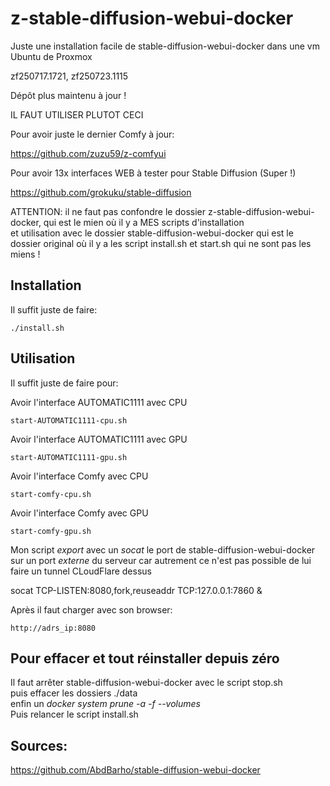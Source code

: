 # z-stable-diffusion-webui-docker
Juste une installation facile de stable-diffusion-webui-docker dans une vm Ubuntu de  Proxmox

zf250717.1721, zf250723.1115

Dépôt plus maintenu à jour !

IL FAUT UTILISER PLUTOT CECI

Pour avoir juste le dernier Comfy à jour:

https://github.com/zuzu59/z-comfyui

Pour avoir 13x interfaces WEB à tester pour Stable Diffusion (Super !)

https://github.com/grokuku/stable-diffusion






ATTENTION: il ne faut pas confondre le dossier z-stable-diffusion-webui-docker, qui est le mien où il y a MES scripts d'installation<br>
et utilisation avec le dossier stable-diffusion-webui-docker qui est le dossier original où il y a les script install.sh et start.sh 
qui ne sont pas les miens !


## Installation
Il suffit juste de faire:
````
./install.sh
````

## Utilisation
Il suffit juste de faire pour:

Avoir l'interface AUTOMATIC1111 avec CPU
````
start-AUTOMATIC1111-cpu.sh
````

Avoir l'interface AUTOMATIC1111 avec GPU
````
start-AUTOMATIC1111-gpu.sh
````

Avoir l'interface Comfy avec CPU
````
start-comfy-cpu.sh
````

Avoir l'interface Comfy avec GPU
````
start-comfy-gpu.sh
````

Mon script *export* avec un *socat* le port de stable-diffusion-webui-docker sur un port *externe* du serveur car autrement ce n'est pas possible de lui faire un tunnel CLoudFlare dessus

socat TCP-LISTEN:8080,fork,reuseaddr TCP:127.0.0.1:7860 &


Après il faut charger avec son browser:
````
http://adrs_ip:8080
````

## Pour effacer et tout réinstaller depuis zéro
Il faut arrêter stable-diffusion-webui-docker avec le script stop.sh<br>
puis effacer les dossiers ./data<br>
enfin un *docker system prune -a -f --volumes*<br>
Puis relancer le script install.sh

## Sources:
https://github.com/AbdBarho/stable-diffusion-webui-docker
